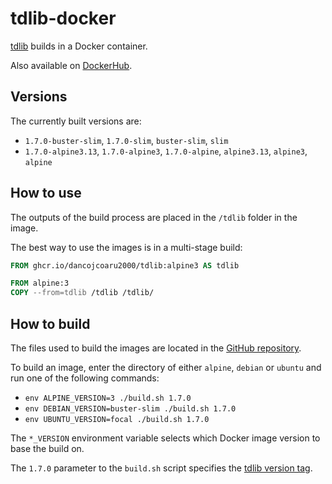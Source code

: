 # tdlib-docker

[tdlib](https://github.com/tdlib/td) builds in a Docker container.

Also available on [DockerHub](https://hub.docker.com/repository/docker/kbruen/tdlib).

## Versions

The currently built versions are:

- `1.7.0-buster-slim`, `1.7.0-slim`, `buster-slim`, `slim`
- `1.7.0-alpine3.13`, `1.7.0-alpine3`, `1.7.0-alpine`, `alpine3.13`, `alpine3`, `alpine`

## How to use

The outputs of the build process are placed in the `/tdlib` folder in the image.

The best way to use the images is in a multi-stage build:

```dockerfile
FROM ghcr.io/dancojcoaru2000/tdlib:alpine3 AS tdlib

FROM alpine:3
COPY --from=tdlib /tdlib /tdlib/
```

## How to build

The files used to build the images are located in the [GitHub repository](https://github.com/dancojocaru2000/tdlib-docker).

To build an image, enter the directory of either `alpine`, `debian` or `ubuntu` and run one of the following commands:

- `env ALPINE_VERSION=3 ./build.sh 1.7.0`
- `env DEBIAN_VERSION=buster-slim ./build.sh 1.7.0`
- `env UBUNTU_VERSION=focal ./build.sh 1.7.0`

The `*_VERSION` environment variable selects which Docker image version to base the build on.

The `1.7.0` parameter to the `build.sh` script specifies the [tdlib version tag](https://github.com/tdlib/td/tags).